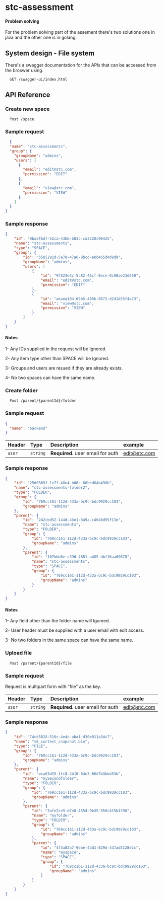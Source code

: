 
# stc-assessment




#### Problem solving

For the problem solving part of the assement there's two solutions one in java and the other one is in golang.
## System design - File system

There's a swagger documentation for the APIs that can be accessed from the broswer using.

```http
  GET /swagger-ui/index.html
```

## API Reference

### Create new space

```http
  Post /space
```

### Sample request
```json
  {
  "name": "stc-assessments",
  "group": {
    "groupName": "admins",
    "users": [
      {
        "email": "edit@stc.com",
        "permission": "EDIT"
      },
      {
        "email": "view@stc.com",
        "permission": "VIEW"
      }
    ]
  }
}
```
### Sample response
```json
{
    "id": "9baafbd7-52ca-43bb-b83c-ca2228c90425",
    "name": "stc-assessments",
    "type": "SPACE",
    "group": {
        "id": "5505291d-5a78-47a6-8bcd-a0d465d4d9d8",
        "groupName": "admins",
        "users": [
            {
                "id": "9f823e3c-5c82-46cf-8ece-0c00ae23d560",
                "email": "edit@stc.com",
                "permission": "EDIT"
            },
            {
                "id": "aeaea104-69b5-495b-8672-d2d1d35f4a73",
                "email": "view@stc.com",
                "permission": "VIEW"
            }
        ]
    }
}
```

#### Notes
1- Any IDs supplied in the request will be Ignored.

2- Any item type other than SPACE will be Ignored.

3- Groups and users are resued if they are already exists.

4- No two spaces can have the same name.

### Create folder

```http
  Post /parent/{parentId}/folder
```
### Sample request
```json
{
  "name": "backend"
}
```

| Header | Type     | Description                       | example
| :-------- | :------- | :-------------------------------- | :--------------
| `user`      | `string` | **Required**. user email for auth | edit@stc.com |


### Sample response
```json
{
    "id": "25d0309f-1e7f-48e4-b06c-60bcd84b498b",
    "name": "stc-assessments-folder2",
    "type": "FOLDER",
    "group": {
        "id": "769cc161-112d-433a-bc9c-bdc9929cc103",
        "groupName": "admins"
    },
    "parent": {
        "id": "242cbd52-144d-46e1-849a-c4646d95f13e",
        "name": "stc-assessments",
        "type": "FOLDER",
        "group": {
            "id": "769cc161-112d-433a-bc9c-bdc9929cc103",
            "groupName": "admins"
        },
        "parent": {
            "id": "107bbb6e-c396-4881-a485-dbf16aa69678",
            "name": "stc-assessments",
            "type": "SPACE",
            "group": {
                "id": "769cc161-112d-433a-bc9c-bdc9929cc103",
                "groupName": "admins"
            }
        }
    }
}
```

#### Notes
1- Any field other than the folder name will Igonred.

2- User header must be supplied with a user email with edit access. 

3- No two folders in the same space can have the same name.

### Upload file

```http
  Post /parent/{parentId}/file
```

### Sample request

Request is multipart form with "file" as the key.

| Header | Type     | Description                       | example
| :-------- | :------- | :-------------------------------- | :--------------
| `user`      | `string` | **Required**. user email for auth | edit@stc.com |

### Sample response
```json
{
    "id": "74cd5828-516c-4e4c-aba1-d30e011a34c7",
    "name": "v8_context_snapshot.bin",
    "type": "FILE",
    "group": {
        "id": "769cc161-112d-433a-bc9c-bdc9929cc103",
        "groupName": "admins"
    },
    "parent": {
        "id": "eca63d15-1fc8-4b16-84e3-66d7b3bbd53b",
        "name": "mySecondfolder",
        "type": "FOLDER",
        "group": {
            "id": "769cc161-112d-433a-bc9c-bdc9929cc103",
            "groupName": "admins"
        },
        "parent": {
            "id": "3afe2ce5-d7e8-4354-9b35-350c415b1396",
            "name": "myfolder",
            "type": "FOLDER",
            "group": {
                "id": "769cc161-112d-433a-bc9c-bdc9929cc103",
                "groupName": "admins"
            },
            "parent": {
                "id": "4f5a82a7-9ebe-4dd1-829d-437ad5128e2c",
                "name": "myspace",
                "type": "SPACE",
                "group": {
                    "id": "769cc161-112d-433a-bc9c-bdc9929cc103",
                    "groupName": "admins"
                }
            }
        }
    }
}
```
